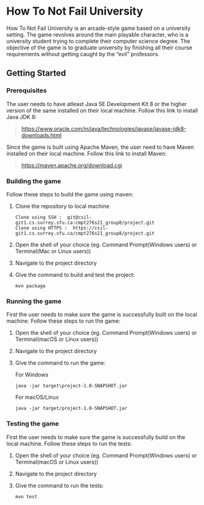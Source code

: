 # How To Not Fail University

How To Not Fail University is an arcade-style game based on a university setting. The game revolves around the main playable character, who is a university student trying to complete their computer science degree. The objective of the game is to graduate university by finishing all their course requirements without getting caught by the “evil” professors.

## Getting Started 

### Prerequisites

The user needs to have atleast Java SE Development Kit 8 or the higher version of the same installed on their local machine.
Follow this link to install Java JDK 8:  
>https://www.oracle.com/in/java/technologies/javase/javase-jdk8-downloads.html

Since the game is built using Apache Maven, the user need to have Maven installed on their local machine. 
Follow this link to install Maven:  
>https://maven.apache.org/download.cgi

### Building the game

Follow these steps to build the game using maven:

1. Clone the repository to local machine
    ```
    Clone using SSH :  git@csil-git1.cs.surrey.sfu.ca:cmpt276s21_group8/project.git  
    Clone using HTTPS :  https://csil-git1.cs.surrey.sfu.ca/cmpt276s21_group8/project.git
    ```

2. Open the shell of your choice (eg. Command Prompt(Windows users) or Terminal(Mac or Linux users))
3. Navigate to the project directory
4. Give the command to build and test the project:   
    ```
    mvn package
    ```

### Running the game

First the user needs to make sure the game is successfully built on the local machine.
Follow these steps to run the game: 

1. Open the shell of your choice (eg. Command Prompt(Windows users) or Terminal(macOS or Linux users))

2. Navigate to the project directory

3. Give the command to run the game:  

    For Windows  
    ```   
    java -jar target\project-1.0-SNAPSHOT.jar  
    ```
    For macOS/Linux  
    ```
    java -jar target/project-1.0-SNAPSHOT.jar  
    ```

### Testing the game

First the user needs to make sure the game is successfully build on the local machine.
Follow these steps to run the tests:

1. Open the shell of your choice (eg. Command Prompt(Windows users) or Terminal(macOS or Linux users))

2. Navigate to the project directory

3. Give the command to run the tests:  
    ```
    mvn test
    ```

